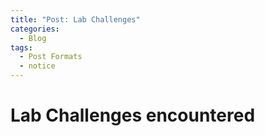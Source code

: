 ```yaml
---
title: "Post: Lab Challenges"
categories:
  - Blog
tags:
  - Post Formats
  - notice
---
```

# Lab Challenges encountered
